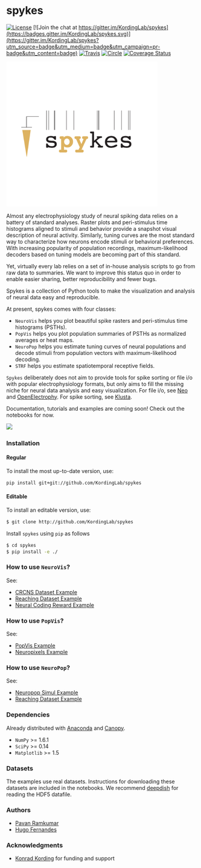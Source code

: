 # spykes

[![License](https://img.shields.io/badge/license-MIT-blue.svg?style=flat)](https://github.com/KordingLab/spykes/blob/master/LICENSE) [![Join the chat at https://gitter.im/KordingLab/spykes](https://badges.gitter.im/KordingLab/spykes.svg)](https://gitter.im/KordingLab/spykes?utm_source=badge&utm_medium=badge&utm_campaign=pr-badge&utm_content=badge)
[![Travis](https://api.travis-ci.org/pavanramkumar/pyglmnet.svg?branch=master "Travis")](https://travis-ci.org/KordingLab/spykes)
[![Circle](https://circleci.com/gh/KordingLab/spykes/tree/master.svg?style=shield&circle-token=:circle-token)](https://circleci.com/gh/KordingLab/spykes/tree/master.svg?style=shield&circle-token=:circle-token)
[![Coverage Status](https://coveralls.io/repos/github/KordingLab/spykes/badge.svg?branch=master)](https://coveralls.io/github/KordingLab/spykes?branch=master)

<img src="spykes-logo.png" width="400" />

Almost any electrophysiology study of neural spiking data relies on a battery of standard analyses.
Raster plots and peri-stimulus time histograms aligned to stimuli and behavior provide a snapshot visual description of neural activity. Similarly, tuning curves are the most standard way to characterize how neurons encode stimuli or behavioral preferences. With increasing popularity of population recordings, maximum-likelihood decoders based on tuning models are becoming part of this standard.

Yet, virtually every lab relies on a set of in-house analysis scripts to go from raw data to summaries. We want to improve this status quo in order to enable easier sharing, better reproducibility and fewer bugs.

Spykes is a collection of Python tools to make the visualization and analysis of neural data easy and reproducible.

At present, spykes comes with four classes:
- ```NeuroVis``` helps you plot beautiful spike rasters and peri-stimulus time histograms (PSTHs).
- ```PopVis``` helps you plot population summaries of PSTHs as normalized averages or heat maps.
- ```NeuroPop``` helps you estimate tuning curves of neural populations and decode stimuli from population vectors with maximum-likelihood decoding.
- ```STRF``` helps you estimate spatiotemporal receptive fields.

```Spykes``` deliberately does not aim to provide tools for spike sorting or file i/o with popular electrophysiology formats, but only aims to fill the missing niche for neural data analysis and easy visualization. For file i/o, see [Neo](http://neuralensemble.org/neo/) and [OpenElectrophy](http://neuralensemble.org/OpenElectrophy/). For spike sorting, see [Klusta](http://klusta.readthedocs.io/en/latest/).

Documentation, tutorials and examples are coming soon! Check out the notebooks for now.

![](https://github.com/KordingLab/spykes/blob/master/notebooks_examples/figures/psth_PMd_n91.png)

### Installation

#### Regular

To install the most up-to-date version, use:

```bash
pip install git+git://github.com/KordingLab/spykes
```

#### Editable

To install an editable version, use:

```bash
$ git clone http://github.com/KordingLab/spykes
```

Install `spykes` using `pip` as follows

```bash
$ cd spykes
$ pip install -e ./
```

### How to use ```NeuroVis```?

See:
- [CRCNS Dataset Example](http://kordinglab.com/spykes/auto_examples/plot_crcns_dataset_example.html#sphx-glr-auto-examples-plot-crcns-dataset-example-py)
- [Reaching Dataset Example](http://kordinglab.com/spykes/auto_examples/plot_reaching_dataset_example.html#sphx-glr-auto-examples-plot-reaching-dataset-example-py)
- [Neural Coding Reward Example](http://kordinglab.com/spykes/auto_examples/plot_neural_coding_reward_example.html#sphx-glr-auto-examples-plot-neural-coding-reward-example-py)

### How to use ```PopVis```?
See:
- [PopVis Example](http://kordinglab.com/spykes/auto_examples/plot_popvis_example.html#sphx-glr-auto-examples-plot-popvis-example-py)
- [Neuropixels Example](http://kordinglab.com/spykes/auto_examples/plot_neuropixels_example.html#sphx-glr-auto-examples-plot-neuropixels-example-py)

### How to use ```NeuroPop```?

See:
- [Neuropop Simul Example](http://kordinglab.com/spykes/auto_examples/plot_neuropop_simul_example.html#sphx-glr-auto-examples-plot-neuropop-simul-example-py)
- [Reaching Dataset Example](http://kordinglab.com/spykes/auto_examples/plot_reaching_dataset_example.html#sphx-glr-auto-examples-plot-reaching-dataset-example-py)

### Dependencies

Already distributed with [Anaconda](https://www.continuum.io/downloads) and [Canopy](https://www.enthought.com/products/canopy/).
- ```NumPy``` >= 1.6.1
- ```SciPy``` >= 0.14
- ```Matplotlib``` >= 1.5

### Datasets

The examples use real datasets. Instructions for downloading these datasets are included in the notebooks. We recommend [deepdish](https://github.com/uchicago-cs/deepdish) for reading the HDF5 datafile.

### Authors

* [Pavan Ramkumar](http:/github.com/pavanramkumar)
* [Hugo Fernandes](http:/github.com/hugoguh)

### Acknowledgments

* [Konrad Kording](http://kordinglab.com) for funding and support

